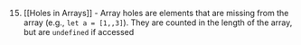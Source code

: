 15. [[Holes in Arrays]] - Array holes are elements that are missing from the array (e.g., `let a = [1,,3]`). They are counted in the length of the array, but are `undefined` if accessed